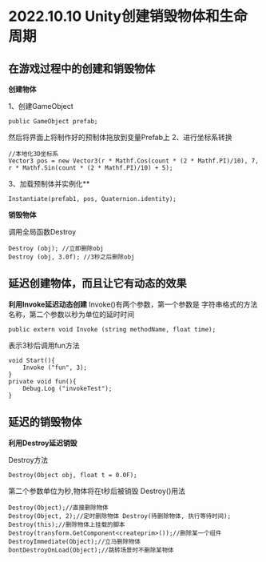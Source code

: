 # 2022.10.10 Unity创建销毁物体和生命周期
## 在游戏过程中的创建和销毁物体
**创建物体**

1、创建GameObject
```
public GameObject prefab;
```
然后将界面上将制作好的预制体拖放到变量Prefab上
2、进行坐标系转换
```
//本地化3D坐标系
Vector3 pos = new Vector3(r * Mathf.Cos(count * (2 * Mathf.PI)/10), 7, r * Mathf.Sin(count * (2 * Mathf.PI)/10) + 5);
```
3、加载预制体并实例化**
```
Instantiate(prefab1, pos, Quaternion.identity);
```
**销毁物体**

调用全局函数Destroy
```
Destroy (obj); //立即删除obj
Destroy (obj, 3.0f); //3秒之后删除obj
```
## 延迟创建物体，而且让它有动态的效果
**利用Invoke延迟动态创建**
Invoke()有两个参数，第一个参数是 字符串格式的方法名称，第二个参数以秒为单位的延时时间
```
public extern void Invoke (string methodName, float time);
```
表示3秒后调用fun方法
```
void Start(){
    Invoke ("fun", 3);
}
private void fun(){
    Debug.Log ("invokeTest");
}
```
## 延迟的销毁物体
**利用Destroy延迟销毁**

Destroy方法
```
Destroy(Object obj, float t = 0.0F);
```
第二个参数单位为秒,物体将在t秒后被销毁
Destroy()用法
```
Destroy(Object);//直接删除物体
Destroy(Object, 2);//定时删除物体 Destroy(待删除物体, 执行等待时间);
Destroy(this);//删除物体上挂载的脚本
Destroy(transform.GetComponent<createprim>());//删除某一个组件
DestroyImmediate(Object);//立马删除物体
DontDestroyOnLoad(Object);//跳转场景时不删除某物体
```